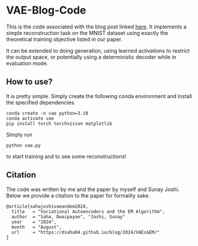 # VAE-Blog-Code

This is the code associated with the blog post linked [here](https://dsaha04.github.io/blog/2024/VAEs&EM/). It implements a simple reconstruction task on the MNIST dataset using exactly the theoretical training objective listed in our paper.

It can be extended to doing generation, using learned activations to restrict the output space, or potentially using a deterministic decoder while in evaluation mode.

## How to use?

It is pretty simple. Simply create the following conda environment and install the specified dependencies.

```
conda create -n vae python=3.10
conda activate vae
pip install torch torchvision matplotlib
```
Simply run
```
python vae.py
```
to start training and to see some reconstructions!

## Citation
The code was written by me and the paper by myself and Sunay Joshi. Below we provide a citation to the paper for formality sake.

```
@article{sahajoshivaeandem2024,
  title   = "Variational Autoencoders and the EM Algorithm",
  author  = "Saha, Dwaipayan", "Joshi, Sunay"
  year    = "2024",
  month   = "August",
  url     = "https://dsaha04.github.io/blog/2024/VAEs&EM/"
}
```